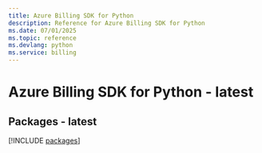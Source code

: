 ```yaml
---
title: Azure Billing SDK for Python
description: Reference for Azure Billing SDK for Python
ms.date: 07/01/2025
ms.topic: reference
ms.devlang: python
ms.service: billing
---
```

# Azure Billing SDK for Python - latest
## Packages - latest
[!INCLUDE [packages](billing-index.md)]